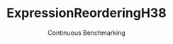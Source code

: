 ---
layout: docu
title: ExpressionReorderingH38
subtitle: Continuous Benchmarking
selected: Expression_Reordering
expanded: Benchmarking
benchmark: /individual_results/ExpressionReorderingH38.html
---